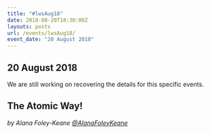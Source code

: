 ```yaml
---
title: "#lwsAug18"
date: 2018-08-20T18:30:00Z
layouts: posts
url: /events/lwsAug18/
event_date: "20 August 2018"
---
```


## 20 August 2018

We are still working on recovering the details for this specific events.

## The Atomic Way!
_by Alana Foley-Keane [@AlanaFoleyKeane](//twitter.com/AlanaFoleyKeane)_